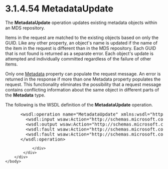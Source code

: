 <html dir="LTR" xmlns:mshelp="http://msdn.microsoft.com/mshelp" xmlns:ddue="http://ddue.schemas.microsoft.com/authoring/2003/5" xmlns:xlink="http://www.w3.org/1999/xlink" xmlns:tool="http://www.microsoft.com/tooltip">
    <head>
        <meta http-equiv="Content-Type" content="text/html; CHARSET=utf-8"></meta>
        <meta name="save" content="history"></meta>
        <title>3.1.4.54 MetadataUpdate</title>
        <xml>
            <mshelp:toctitle title="3.1.4.54 MetadataUpdate"></mshelp:toctitle>
            <mshelp:rltitle title="[MS-SSMDSWS-15]: MetadataUpdate"></mshelp:rltitle>
            <mshelp:keyword index="A" term="06925156-60ec-4ddf-aa14-7484b641d9d9"></mshelp:keyword>
            <mshelp:attr name="DCSext.ContentType" value="open specification"></mshelp:attr>
            <mshelp:attr name="AssetID" value="06925156-60ec-4ddf-aa14-7484b641d9d9"></mshelp:attr>
            <mshelp:attr name="TopicType" value="kbRef"></mshelp:attr>
            <mshelp:attr name="DCSext.Title" value="[MS-SSMDSWS-15]: MetadataUpdate" />
        </xml>
    </head>
    <body>
        <div id="header">
            <h1 class="heading">3.1.4.54 MetadataUpdate</h1>
        </div>
        <div id="mainSection">
            <div id="mainBody">
                <div id="allHistory" class="saveHistory"></div>
                <div id="sectionSection0" class="section" name="collapseableSection">
                    

<p>The <b>MetadataUpdate</b> operation updates existing
metadata objects within an MDS repository.</p>

<p>Items in the request are matched to the existing objects
based on only the GUID. Like any other property, an object's name is updated if
the name of the item in the request is different than in the MDS repository.
Each GUID that is not found is returned as a separate error. Each object's
update is attempted and individually committed regardless of the failure of
other items.</p>

<p>Only one <a href="5c7b8c5e-8af0-4fba-9844-a138a9047217.md">Metadata</a>
property can populate the request message. An error is returned in the response
if more than one Metadata property populates the request. This functionality
eliminates the possibility that a request message contains conflicting
information about the same object in different parts of the <b>Metadata</b>
type.</p>

<p>The following is the WSDL definition of the <b>MetadataUpdate</b>
operation.</p>

<dl>
<dd>
<div><pre> &lt;wsdl:operation name=&quot;MetadataUpdate&quot; xmlns:wsdl=&quot;http://schemas.xmlsoap.org/wsdl/&quot;&gt;
   &lt;wsdl:input wsaw:Action=&quot;http://schemas.microsoft.com/sqlserver/masterdataservices/2009/09/IService/MetadataUpdate&quot; name=&quot;MetadataUpdateRequest&quot; message=&quot;tns:MetadataUpdateRequest&quot; xmlns:wsaw=&quot;http://www.w3.org/2006/05/addressing/wsdl&quot; /&gt;
   &lt;wsdl:output wsaw:Action=&quot;http://schemas.microsoft.com/sqlserver/masterdataservices/2009/09/IService/MetadataUpdateResponse&quot; name=&quot;MetadataUpdateResponse&quot; message=&quot;tns:MetadataUpdateResponse&quot; xmlns:wsaw=&quot;http://www.w3.org/2006/05/addressing/wsdl&quot; /&gt;
   &lt;wsdl:fault wsaw:Action=&quot;http://schemas.microsoft.com/sqlserver/masterdataservices/2009/09/IService/MetadataUpdateEditionExpiredMessageFault&quot; name=&quot;EditionExpiredMessageFault&quot; message=&quot;tns:IService_MetadataUpdate_EditionExpiredMessageFault_FaultMessage&quot; xmlns:wsaw=&quot;http://www.w3.org/2006/05/addressing/wsdl&quot; /&gt;
   &lt;wsdl:fault wsaw:Action=&quot;http://schemas.microsoft.com/sqlserver/masterdataservices/2009/09/IService/MetadataUpdateSkuNotSupportedMessageFault&quot; name=&quot;SkuNotSupportedMessageFault&quot; message=&quot;tns:IService_MetadataUpdate_SkuNotSupportedMessageFault_FaultMessage&quot; xmlns:wsaw=&quot;http://www.w3.org/2006/05/addressing/wsdl&quot; /&gt;
 &lt;/wsdl:operation&gt;
</pre></div>
</dd></dl>


                </div>
            </div>
        </div>
    </body>
</html>